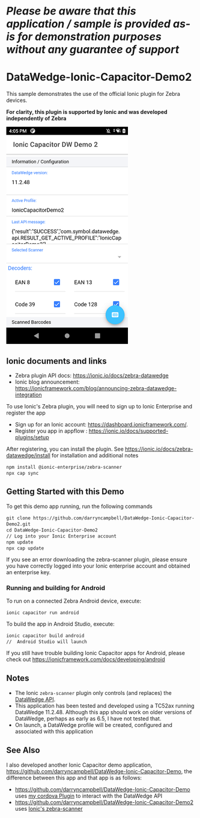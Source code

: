 *Please be aware that this application / sample is provided as-is for demonstration purposes without any guarantee of support*
=========================================================

# DataWedge-Ionic-Capacitor-Demo2

This sample demonstrates the use of the official Ionic plugin for Zebra devices.

**For clarity, this plugin is supported by Ionic and was developed independently of Zebra**

![Applictaion](https://github.com/darryncampbell/DataWedge-Ionic-Capacitor-Demo2/raw/main/media/screen_01.png)

## Ionic documents and links
- Zebra plugin API docs: https://ionic.io/docs/zebra-datawedge 
- Ionic blog announcement: https://ionicframework.com/blog/announcing-zebra-datawedge-integration 

To use Ionic's Zebra plugin, you will need to sign up to Ionic Enterprise and register the app

- Sign up for an Ionic account:  https://dashboard.ionicframework.com/. 
- Register you app in appflow : https://ionic.io/docs/supported-plugins/setup 


After registering, you can install the plugin.  See https://ionic.io/docs/zebra-datawedge/install for installation and additional notes

```
npm install @ionic-enterprise/zebra-scanner
npx cap sync
```

## Getting Started with this Demo

To get this demo app running, run the following commands

```
git clone https://github.com/darryncampbell/DataWedge-Ionic-Capacitor-Demo2.git
cd DataWedge-Ionic-Capacitor-Demo2
// Log into your Ionic Enterprise account
npm update
npx cap update
```

If you see an error downloading the zebra-scanner plugin, please ensure you have correctly logged into your Ionic enterprise account and obtained an enterprise key.

### Running and building for Android

To run on a connected Zebra Android device, execute:

```
ionic capacitor run android
```

To build the app in Android Studio, execute:

```
ionic capacitor build android
//  Android Studio will launch
```

If you still have trouble building Ionic Capacitor apps for Android, please check out https://ionicframework.com/docs/developing/android

## Notes
- The Ionic `zebra-scanner` plugin only controls (and replaces) the [DataWedge API](https://techdocs.zebra.com/datawedge/latest/guide/api/).  
- This application has been tested and developed using a TC52ax running DataWedge 11.2.48.  Although this app should work on older versions of DataWedge, perhaps as early as 6.5, I have not tested that.
- On launch, a DataWedge profile will be created, configured and associated with this application

## See Also
I also developed another Ionic Capacitor demo application, https://github.com/darryncampbell/DataWedge-Ionic-Capacitor-Demo, the difference between this app and that app is as follows:
- https://github.com/darryncampbell/DataWedge-Ionic-Capacitor-Demo uses [my cordova Plugin](https://www.npmjs.com/package/com-darryncampbell-cordova-plugin-intent) to interact with the DataWedge API
- https://github.com/darryncampbell/DataWedge-Ionic-Capacitor-Demo2 uses [Ionic's zebra-scanner](https://ionic.io/docs/zebra-datawedge) 




